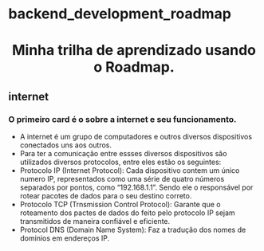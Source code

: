 # backend_development_roadmap
<h1 align="center"> Minha trilha de aprendizado usando o Roadmap. </h1>


<h2> internet </h2>
<h3> O primeiro card é o sobre a internet e seu funcionamento. </h3>

- A internet é um grupo de computadores e outros diversos dispositivos conectados uns aos outros.
- Para ter a comunicação entre essses diversos dispositivos são utilizados diversos protocolos, entre eles estão os seguintes:
-   Protocolo IP (Internet Protocol): Cada dispositivo contem um único numero IP, representados como uma série de quatro números separados por pontos, como “192.168.1.1”. Sendo ele o responsável por rotear pacotes de dados para o seu destino correto.
-   Protocolo TCP (Trnsmission Control Protocol): Garante que o roteamento dos pactes de dados do feito pelo protocolo IP sejam transmitidos de maneira confiável e eficiente. 
-   Protocol DNS (Domain Name System): Faz a tradução dos nomes de dominios em endereços IP.

